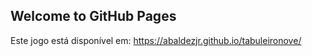 ## Welcome to GitHub Pages
Este jogo está disponível em:
https://abaldezjr.github.io/tabuleironove/
